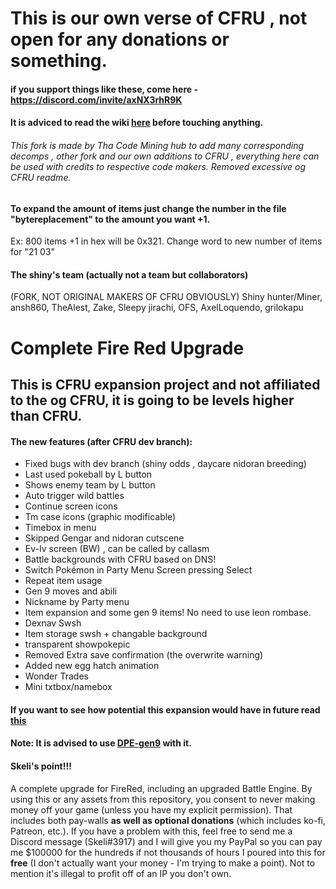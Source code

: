 # This is our own verse of CFRU , not open for any donations or something.

#### if you support things like these, come here - https://discord.com/invite/axNX3rhR9K
#### It is adviced to read the wiki [here](https://github.com/Shiny-Miner/CFRU-expansion/wiki/CFRU-expansion-mining) before touching anything.
###### This fork is made by Tha Code Mining hub to add many corresponding decomps , other fork and our own additions to CFRU , everything here can be used with credits to respective code makers. Removed excessive og CFRU readme.

#### To expand the amount of items just change the number in the file "bytereplacement" to the amount you want +1.
Ex: 800 items +1 in hex will be 0x321.
Change word to new number of items for "21 03"

#### The shiny's team (actually not a team but collaborators)
(FORK, NOT ORIGINAL MAKERS OF CFRU OBVIOUSLY)
Shiny hunter/Miner,
ansh860,
TheAlest,
Zake,
Sleepy jirachi,
OFS,
AxelLoquendo,
grilokapu

# Complete Fire Red Upgrade
## This is CFRU expansion project and not affiliated to the og CFRU, it is going to be levels higher than CFRU.
#### The new features (after CFRU dev branch):
- Fixed bugs with dev branch (shiny odds , daycare nidoran breeding)
- Last used pokeball by L button
- Shows enemy team by L button
- Auto trigger wild battles
- Continue screen icons
- Tm case icons (graphic modificable)
- Timebox in menu
- Skipped Gengar and nidoran cutscene
- Ev-Iv screen (BW) , can be called by callasm
- Battle backgrounds with CFRU based on DNS!
- Switch Pokémon in Party Menu Screen pressing Select
- Repeat item usage
- Gen 9 moves and abili
- Nickname by Party menu
- Item expansion and some gen 9 items! No need to use leon rombase.
- Dexnav Swsh
- Item storage swsh + changable background
- transparent showpokepic
- Removed Extra save confirmation (the overwrite warning)
- Added new egg hatch animation
- Wonder Trades
- Mini txtbox/namebox
#### If you want to see how potential this expansion would have in future read [this](https://github.com/Shiny-Miner/CFRU-expansion/blob/Experiments/todo.md)

#### Note: It is advised to use [DPE-gen9](https://github.com/Shiny-Miner/Dynamic-Pokemon-Expansion-Gen-9) with it.
#### Skeli's point!!!
A complete upgrade for FireRed, including an upgraded Battle Engine. By using this or any assets from this repository, you consent to never making money off your game (unless you have my explicit permission). That includes both pay-walls **as well as optional donations** (which includes ko-fi, Patreon, etc.). If you have a problem with this, feel free to send me a Discord message (Skeli#3917) and I will give you my PayPal so you can pay me $100000 for the hundreds if not thousands of hours I poured into this for **free** (I don't actually want your money - I'm trying to make a point). Not to mention it's illegal to profit off of an IP you don't own.
